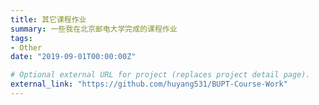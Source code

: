 ```yaml
---
title: 其它课程作业
summary: 一些我在北京邮电大学完成的课程作业
tags:
- Other
date: "2019-09-01T00:00:00Z"

# Optional external URL for project (replaces project detail page).
external_link: "https://github.com/huyang531/BUPT-Course-Work"
---
```

